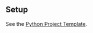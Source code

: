 ## Setup

See the [Python Project Template](https://github.com/MislavJaksic/Python-Project-Template).
